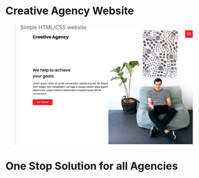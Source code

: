 # Creative Agency Website

> Simple HTML/CSS website 
![Creative Agency](/images/screenshot.png 'Creative Agency')
# One Stop Solution for all Agencies
